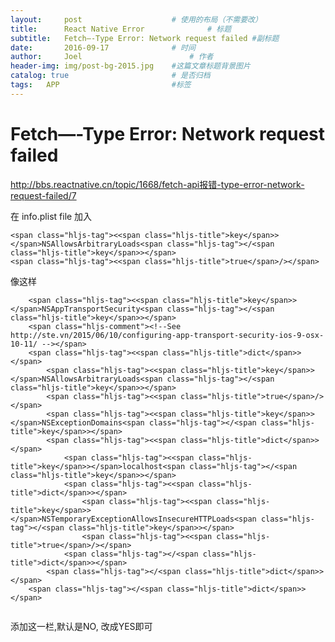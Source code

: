 ```yaml
---
layout:     post   				    # 使用的布局（不需要改）
title:      React Native Error				# 标题 
subtitle:   Fetch—-Type Error: Network request failed #副标题
date:       2016-09-17 				# 时间
author:     Joel 						# 作者
header-img: img/post-bg-2015.jpg 	#这篇文章标题背景图片
catalog: true 						# 是否归档
tags:	APP							#标签
---
```

<h1><a id="FetchType_Error_Network_request_failed_1"></a>Fetch—-Type Error: Network request failed</h1>
<p><a href="http://bbs.reactnative.cn/topic/1668/fetch-api%E6%8A%A5%E9%94%99-type-error-network-request-failed/7">http://bbs.reactnative.cn/topic/1668/fetch-api报错-type-error-network-request-failed/7</a></p>
<p>在 info.plist file 加入</p>
<pre><code>&lt;span class=&quot;hljs-tag&quot;&gt;&lt;&lt;span class=&quot;hljs-title&quot;&gt;key&lt;/span&gt;&gt;&lt;/span&gt;NSAllowsArbitraryLoads&lt;span class=&quot;hljs-tag&quot;&gt;&lt;/&lt;span class=&quot;hljs-title&quot;&gt;key&lt;/span&gt;&gt;&lt;/span&gt;
&lt;span class=&quot;hljs-tag&quot;&gt;&lt;&lt;span class=&quot;hljs-title&quot;&gt;true&lt;/span&gt;/&gt;&lt;/span&gt;
</code></pre>
<p>像这样</p>
<pre><code>    &lt;span class=&quot;hljs-tag&quot;&gt;&lt;&lt;span class=&quot;hljs-title&quot;&gt;key&lt;/span&gt;&gt;&lt;/span&gt;NSAppTransportSecurity&lt;span class=&quot;hljs-tag&quot;&gt;&lt;/&lt;span class=&quot;hljs-title&quot;&gt;key&lt;/span&gt;&gt;&lt;/span&gt;
    &lt;span class=&quot;hljs-comment&quot;&gt;&lt;!--See http://ste.vn/2015/06/10/configuring-app-transport-security-ios-9-osx-10-11/ --&gt;&lt;/span&gt;
    &lt;span class=&quot;hljs-tag&quot;&gt;&lt;&lt;span class=&quot;hljs-title&quot;&gt;dict&lt;/span&gt;&gt;&lt;/span&gt;
        &lt;span class=&quot;hljs-tag&quot;&gt;&lt;&lt;span class=&quot;hljs-title&quot;&gt;key&lt;/span&gt;&gt;&lt;/span&gt;NSAllowsArbitraryLoads&lt;span class=&quot;hljs-tag&quot;&gt;&lt;/&lt;span class=&quot;hljs-title&quot;&gt;key&lt;/span&gt;&gt;&lt;/span&gt;
        &lt;span class=&quot;hljs-tag&quot;&gt;&lt;&lt;span class=&quot;hljs-title&quot;&gt;true&lt;/span&gt;/&gt;&lt;/span&gt;
        &lt;span class=&quot;hljs-tag&quot;&gt;&lt;&lt;span class=&quot;hljs-title&quot;&gt;key&lt;/span&gt;&gt;&lt;/span&gt;NSExceptionDomains&lt;span class=&quot;hljs-tag&quot;&gt;&lt;/&lt;span class=&quot;hljs-title&quot;&gt;key&lt;/span&gt;&gt;&lt;/span&gt;
        &lt;span class=&quot;hljs-tag&quot;&gt;&lt;&lt;span class=&quot;hljs-title&quot;&gt;dict&lt;/span&gt;&gt;&lt;/span&gt;
            &lt;span class=&quot;hljs-tag&quot;&gt;&lt;&lt;span class=&quot;hljs-title&quot;&gt;key&lt;/span&gt;&gt;&lt;/span&gt;localhost&lt;span class=&quot;hljs-tag&quot;&gt;&lt;/&lt;span class=&quot;hljs-title&quot;&gt;key&lt;/span&gt;&gt;&lt;/span&gt;
            &lt;span class=&quot;hljs-tag&quot;&gt;&lt;&lt;span class=&quot;hljs-title&quot;&gt;dict&lt;/span&gt;&gt;&lt;/span&gt;
                &lt;span class=&quot;hljs-tag&quot;&gt;&lt;&lt;span class=&quot;hljs-title&quot;&gt;key&lt;/span&gt;&gt;&lt;/span&gt;NSTemporaryExceptionAllowsInsecureHTTPLoads&lt;span class=&quot;hljs-tag&quot;&gt;&lt;/&lt;span class=&quot;hljs-title&quot;&gt;key&lt;/span&gt;&gt;&lt;/span&gt;
                &lt;span class=&quot;hljs-tag&quot;&gt;&lt;&lt;span class=&quot;hljs-title&quot;&gt;true&lt;/span&gt;/&gt;&lt;/span&gt;
            &lt;span class=&quot;hljs-tag&quot;&gt;&lt;/&lt;span class=&quot;hljs-title&quot;&gt;dict&lt;/span&gt;&gt;&lt;/span&gt;
        &lt;span class=&quot;hljs-tag&quot;&gt;&lt;/&lt;span class=&quot;hljs-title&quot;&gt;dict&lt;/span&gt;&gt;&lt;/span&gt;
    &lt;span class=&quot;hljs-tag&quot;&gt;&lt;/&lt;span class=&quot;hljs-title&quot;&gt;dict&lt;/span&gt;&gt;
&lt;/span&gt;
</code></pre>
<pre><code></code></pre>
<p>添加这一栏,默认是NO, 改成YES即可</p>
<pre><code></code></pre>
